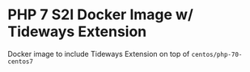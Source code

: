 # PHP 7 S2I Docker Image w/ Tideways Extension

Docker image to include Tideways Extension on top of `centos/php-70-centos7`

